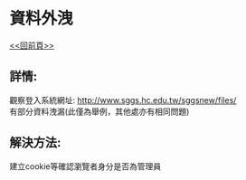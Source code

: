 # 資料外洩
[<<回前頁>>](https://github.com/William957-web/SGGScyber)

## 詳情:  
觀察登入系統網址: http://www.sggs.hc.edu.tw/sggsnew/files/   
有部分資料洩漏(此僅為舉例，其他處亦有相同問題)
## 解決方法:
建立cookie等確認瀏覽者身分是否為管理員
